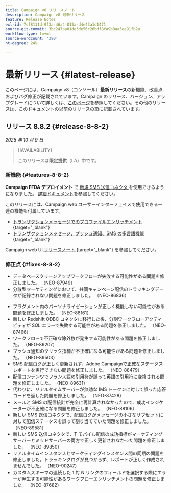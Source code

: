 ```yaml
---
title: Campaign v8 リリースノート
description: Campaign v8 最新リリース
feature: Release Notes
exl-id: 7cf8111d-9f3a-46a4-813a-d4e43a1d1471
source-git-commit: 3bc247ba81de3de56c26bdf8fa9b8aa5ea91fb2a
workflow-type: tm+mt
source-wordcount: '390'
ht-degree: 24%

---
```


# 最新リリース {#latest-release}

このページには、Campaign v8（コンソール）**最新リリース**&#x200B;の新機能、改善点およびバグ修正が記載されています。Campaign のリリース、バージョン、アップグレードについて詳しくは、[このページ](upgrades.md)を参照してください。その他のリリースは、このドキュメントの以前のリリースの節に記載されています。

## リリース 8.8.2 {#release-8-8-2}

_2025 年 10 月 9 日_

>[!AVAILABILITY]
>
>このリリースは&#x200B;**限定提供**（LA）中です。

### 新機能 {#features-8-8-2}

**Campaign FFDA デプロイメント** で [ 新規 SMS 送信コネクタ ](../architecture/enterprise-deployment.md) を使用できるようになりました。 [詳細ドキュメント](../send/sms/sms.md)を参照してください。

このリリースには、Campaign web ユーザーインターフェイスで使用できる一連の機能も付属しています。

* [ トランザクションメッセージでのプロファイルエンリッチメント ](https://experienceleague.adobe.com/docs/campaign-web/v8/msg/transactional-messages/profile-enrichment.html){target="_blank"}
* [ トランザクションメッセージ、プッシュ通知、SMS の多言語機能 ](https://experienceleague.adobe.com/docs/campaign-web/v8/msg/multilingual.html){target="_blank"}

Campaign web UI[ リリースノート ](https://experienceleague.adobe.com/docs/campaign-web/v8/release-notes/release-notes.html?lang=ja){target="_blank"} を参照してください。

### 修正点 {#fixes-8-8-2}

<!--
* Fixed an issue which prevented dynamic reporting from being available for transactional messages.
-->
* データベースクリーンアップワークフローが失敗する可能性がある問題を修正しました。 （NEO-87949）
* 分散型マーケティングにおいて、共同キャンペーン配信のトラッキングデータが記録されない問題を修正しました。 （NEO-86836）
<!--
* Issue SMS2.0 with FFDA Continuous Deliveries (NEO-88785)
-->
* フラグメント内のパーソナライゼーションが正しく機能しない可能性がある問題を修正しました。 （NEO-88161）
* 新しい Redshift ODBC コネクタに移行した後、分割ワークフローアクティビティが SQL エラーで失敗する可能性がある問題を修正しました。 （NEO-87466）
* ワークフローで不正確な除外数が発生する可能性がある問題を修正しました。 （NEO-89207）
* プッシュ通知のクリック指標が不正確になる可能性がある問題を修正しました。 （NEO-89503）
* SMS 配信ログが正しく更新されず、Adobe Campaignで正確なステータスレポートを実行できない問題を修正しました。 （NEO-88479）
* 配信コンテンツでフランス語の引用符が誤って英語の引用符に変換される問題を修正しました。 （NEO-89631）
* 代わりに、リアルタイムサーバーが無効な IMS トークンに対して誤った応答コードを返した問題を修正しました。 （NEO-87428）
* メールと SMS の配信統計が完全に再計算されなかったので、成功インジケーターが不正確になる問題を修正しました。 （NEO-88106）
* 新しい SMS 送信コネクタで、配信ログがメッセージの小さなサブセットに対して配信ステータスを誤って割り当てていた問題を修正しました。 （NEO-89581）
* 新しい SMS 送信コネクタで、T モバイル配信の成功指標がマーケティング サーバーとミッドサーバーの両方で正しく更新されなかった問題を修正しました。 （NEO-89850）
* リアルタイムインスタンスとマーケティングインスタンス間の同期の問題を修正しました。トラッキングログが見つからず、レポートが正しく作成されませんでした。 （NEO-90247）
* カスタムスキーマの連続した 1 対 N リンクのフィールドを選択する際にエラーが発生する可能性があるワークフローエンリッチメントの問題を修正しました。 （NEO-87682）

